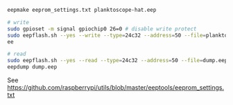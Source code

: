 ```sh
eepmake eeprom_settings.txt planktoscope-hat.eep

# write
sudo gpioset -m signal gpiochip0 26=0 # disable write protect
sudo eepflash.sh --yes --write --type=24c32 --address=50 --file=planktoscope-hat.eep
ee

# read
sudo eepflash.sh --yes --read --type=24c32 --address=50 --file=dump.eep
eepdump dump.eep
```

See https://github.com/raspberrypi/utils/blob/master/eeptools/eeprom_settings.txt
